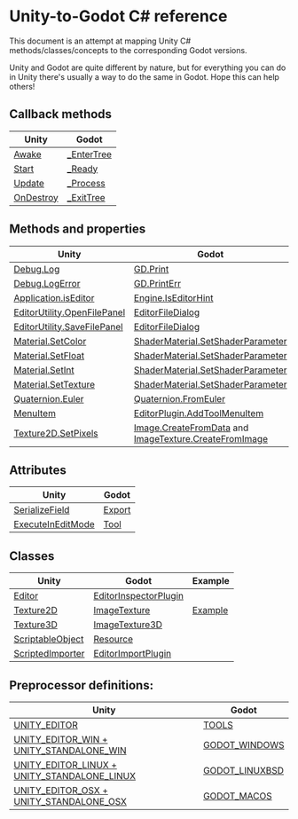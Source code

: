 # Unity-to-Godot C# reference

This document is an attempt at mapping Unity C# methods/classes/concepts to the corresponding Godot versions.

Unity and Godot are quite different by nature, but for everything you can do in Unity there's usually a way to do the same in Godot. Hope this can help others!

## Callback methods

| Unity | Godot |
| ----- | ----- |
| [Awake](https://docs.unity3d.com/ScriptReference/MonoBehaviour.Awake.html) | [_EnterTree](https://docs.godotengine.org/en/stable/tutorials/scripting/overridable_functions.html#overridable-functions) |
| [Start](https://docs.unity3d.com/ScriptReference/MonoBehaviour.Start.html) | [_Ready](https://docs.godotengine.org/en/stable/tutorials/scripting/overridable_functions.html#overridable-functions) |
| [Update](https://docs.unity3d.com/ScriptReference/MonoBehaviour.Update.html) | [_Process](https://docs.godotengine.org/en/stable/tutorials/scripting/overridable_functions.html#overridable-functions) |
| [OnDestroy](https://docs.unity3d.com/ScriptReference/MonoBehaviour.OnDestroy.html) | [_ExitTree](https://docs.godotengine.org/en/stable/tutorials/scripting/overridable_functions.html#overridable-functions) |

## Methods and properties

| Unity | Godot | Example |
| ----- | ----- | ------- |
| [Debug.Log](https://docs.unity3d.com/ScriptReference/Debug.Log.html) | [GD.Print](https://github.com/godotengine/godot/blob/10e111477db68fe65776a1d68fb1ffccaf6520fc/modules/mono/glue/GodotSharp/GodotSharp/Core/GD.cs#L173) | |
| [Debug.LogError](https://docs.unity3d.com/ScriptReference/Debug.LogError.html) | [GD.PrintErr](https://github.com/godotengine/godot/blob/10e111477db68fe65776a1d68fb1ffccaf6520fc/modules/mono/glue/GodotSharp/GodotSharp/Core/GD.cs#L272) | |
| [Application.isEditor](https://docs.unity3d.com/ScriptReference/Application-isEditor.html) | [Engine.IsEditorHint](https://docs.godotengine.org/en/stable/classes/class_engine.html#class-engine-method-is-editor-hint) | |
| [EditorUtility.OpenFilePanel](https://docs.unity3d.com/ScriptReference/EditorUtility.OpenFilePanel.html) | [EditorFileDialog](https://docs.godotengine.org/en/stable/classes/class_editorfiledialog.html) | [Example](snippets/EditorFileDialog-open.md) |
| [EditorUtility.SaveFilePanel](https://docs.unity3d.com/ScriptReference/EditorUtility.SaveFilePanel.html) | [EditorFileDialog](https://docs.godotengine.org/en/stable/classes/class_editorfiledialog.html) | [Example](snippets/EditorFileDialog-save.md) |
| [Material.SetColor](https://docs.unity3d.com/ScriptReference/Material.SetColor.html) | [ShaderMaterial.SetShaderParameter](https://docs.godotengine.org/en/stable/classes/class_shadermaterial.html#method-descriptions) | |
| [Material.SetFloat](https://docs.unity3d.com/ScriptReference/Material.SetFloat.html) | [ShaderMaterial.SetShaderParameter](https://docs.godotengine.org/en/stable/classes/class_shadermaterial.html#method-descriptions) | |
| [Material.SetInt](https://docs.unity3d.com/ScriptReference/Material.SetInt.html) | [ShaderMaterial.SetShaderParameter](https://docs.godotengine.org/en/stable/classes/class_shadermaterial.html#method-descriptions) | |
| [Material.SetTexture](https://docs.unity3d.com/ScriptReference/Material.SetTexture.html) | [ShaderMaterial.SetShaderParameter](https://docs.godotengine.org/en/stable/classes/class_shadermaterial.html#method-descriptions) | |
| [Quaternion.Euler](https://docs.unity3d.com/ScriptReference/Quaternion.Euler.html) | [Quaternion.FromEuler](https://docs.godotengine.org/en/stable/classes/class_quaternion.html#class-quaternion-method-from-euler) | [Example](snippets/Quaternion.FromEuler.md) |
| [MenuItem](https://docs.unity3d.com/ScriptReference/MenuItem.html) | [EditorPlugin.AddToolMenuItem](https://docs.godotengine.org/en/stable/classes/class_editorplugin.html#class-editorplugin-method-add-tool-menu-item) | [Example](snippets/AddToolMenuItem.md) |
| [Texture2D.SetPixels](https://docs.unity3d.com/ScriptReference/Texture2D.SetPixels.html) | [Image.CreateFromData](https://docs.godotengine.org/en/stable/classes/class_image.html#class-image-method-create-from-data) and [ImageTexture.CreateFromImage](https://docs.godotengine.org/en/stable/classes/class_imagetexture.html) | [Example](snippets/ImageTexture.md) |

## Attributes
| Unity | Godot |
| ----- | ----- |
| [SerializeField](https://docs.unity3d.com/ScriptReference/SerializeField.html) | [Export](https://docs.godotengine.org/en/3.1/getting_started/scripting/gdscript/gdscript_basics.html#doc-gdscript-exports) |
| [ExecuteInEditMode](https://docs.unity3d.com/ScriptReference/ExecuteInEditMode.html) | [Tool](https://docs.godotengine.org/en/3.1/tutorials/misc/running_code_in_the_editor.html?highlight=Tool) |

## Classes

| Unity | Godot | Example |
| ----- | ----- | ------- |
| [Editor](https://docs.unity3d.com/ScriptReference/Editor.html) | [EditorInspectorPlugin](https://docs.godotengine.org/en/stable/classes/class_editorinspectorplugin.html) | |
| [Texture2D](https://docs.unity3d.com/ScriptReference/Texture2D.html) | [ImageTexture](https://docs.godotengine.org/en/stable/classes/class_imagetexture.html) | [Example](snippets/ImageTexture.md) |
| [Texture3D](https://docs.unity3d.com/ScriptReference/Texture3D.html) | [ImageTexture3D](https://docs.godotengine.org/en/stable/classes/class_imagetexture3d.html) | |
| [ScriptableObject](https://docs.unity3d.com/Manual/class-ScriptableObject.html) | [Resource](https://docs.godotengine.org/en/3.1/classes/class_resource.html#class-resource) | |
| [ScriptedImporter](https://docs.unity3d.com/Manual/ScriptedImporters.html) | [EditorImportPlugin](https://docs.godotengine.org/en/stable/tutorials/plugins/editor/import_plugins.html) | |

## Preprocessor definitions:
| Unity | Godot |
| ----- | ----- |
| [UNITY_EDITOR](https://docs.unity3d.com/Manual/PlatformDependentCompilation.html) | [TOOLS](https://docs.godotengine.org/en/stable/tutorials/scripting/c_sharp/c_sharp_features.html#preprocessor-defines) |
| [UNITY_EDITOR_WIN + UNITY_STANDALONE_WIN](https://docs.unity3d.com/Manual/PlatformDependentCompilation.html) | [GODOT_WINDOWS](https://docs.godotengine.org/en/stable/tutorials/scripting/c_sharp/c_sharp_features.html#preprocessor-defines) |
| [UNITY_EDITOR_LINUX + UNITY_STANDALONE_LINUX](https://docs.unity3d.com/Manual/PlatformDependentCompilation.html) | [GODOT_LINUXBSD](https://docs.godotengine.org/en/stable/tutorials/scripting/c_sharp/c_sharp_features.html#preprocessor-defines) |
| [UNITY_EDITOR_OSX + UNITY_STANDALONE_OSX](https://docs.unity3d.com/Manual/PlatformDependentCompilation.html) | [GODOT_MACOS](https://docs.godotengine.org/en/stable/tutorials/scripting/c_sharp/c_sharp_features.html#preprocessor-defines) |
